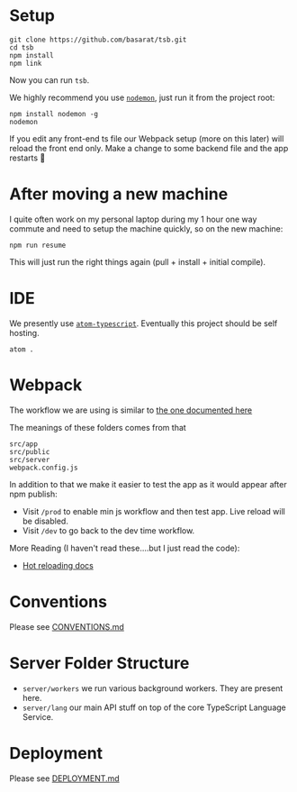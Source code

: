 # Setup
```
git clone https://github.com/basarat/tsb.git
cd tsb
npm install
npm link
```

Now you can run `tsb`.

We highly recommend you use [`nodemon`](https://github.com/remy/nodemon), just run it from the project root:

```
npm install nodemon -g
nodemon
```

If you edit any front-end ts file our Webpack setup (more on this later) will reload the front end only. Make a change to some backend file and the app restarts :rose:

# After moving a new machine
I quite often work on my personal laptop during my 1 hour one way commute and need to setup the machine quickly, so on the new machine:

```
npm run resume
```

This will just run the right things again (pull + install + initial compile).

# IDE
We presently use [`atom-typescript`](https://atom.io/packages/atom-typescript). Eventually this project should be self hosting.

```
atom .
```

# Webpack
The workflow we are using is similar to [the one documented here](http://www.christianalfoni.com/articles/2015_04_19_The-ultimate-webpack-setup)

The meanings of these folders comes from that
```
src/app
src/public
src/server
webpack.config.js
```

In addition to that we make it easier to test the app as it would appear after npm publish:

* Visit `/prod` to enable min js workflow and then test app. Live reload will be disabled.
* Visit `/dev` to go back to the dev time workflow.

More Reading (I haven't read these....but I just read the code):
* [Hot reloading docs](https://github.com/webpack/docs/wiki/hot-module-replacement-with-webpack)


# Conventions
Please see [CONVENTIONS.md]('./CONVENTIONS.md')


# Server Folder Structure

* `server/workers` we run various background workers. They are present here.
* `server/lang` our main API stuff on top of the core TypeScript Language Service.

# Deployment
Please see [DEPLOYMENT.md]('./DEPLOYMENT.md')
